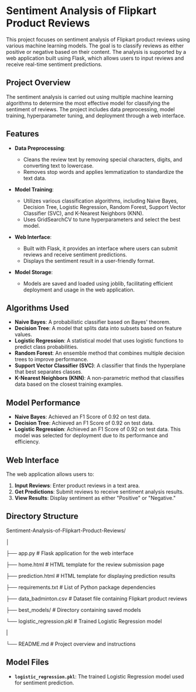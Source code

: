 # Sentiment Analysis of Flipkart Product Reviews

This project focuses on sentiment analysis of Flipkart product reviews using various machine learning models. The goal is to classify reviews as either positive or negative based on their content. The analysis is supported by a web application built using Flask, which allows users to input reviews and receive real-time sentiment predictions.

## Project Overview

The sentiment analysis is carried out using multiple machine learning algorithms to determine the most effective model for classifying the sentiment of reviews. The project includes data preprocessing, model training, hyperparameter tuning, and deployment through a web interface.

## Features

- **Data Preprocessing**: 
  - Cleans the review text by removing special characters, digits, and converting text to lowercase.
  - Removes stop words and applies lemmatization to standardize the text data.

- **Model Training**:
  - Utilizes various classification algorithms, including Naive Bayes, Decision Tree, Logistic Regression, Random Forest, Support Vector Classifier (SVC), and K-Nearest Neighbors (KNN).
  - Uses GridSearchCV to tune hyperparameters and select the best model.

- **Web Interface**:
  - Built with Flask, it provides an interface where users can submit reviews and receive sentiment predictions.
  - Displays the sentiment result in a user-friendly format.

- **Model Storage**:
  - Models are saved and loaded using joblib, facilitating efficient deployment and usage in the web application.

## Algorithms Used

- **Naive Bayes**: A probabilistic classifier based on Bayes' theorem.
- **Decision Tree**: A model that splits data into subsets based on feature values.
- **Logistic Regression**: A statistical model that uses logistic functions to predict class probabilities.
- **Random Forest**: An ensemble method that combines multiple decision trees to improve performance.
- **Support Vector Classifier (SVC)**: A classifier that finds the hyperplane that best separates classes.
- **K-Nearest Neighbors (KNN)**: A non-parametric method that classifies data based on the closest training examples.

## Model Performance

- **Naive Bayes**: Achieved an F1 Score of 0.92 on test data.
- **Decision Tree**: Achieved an F1 Score of 0.92 on test data.
- **Logistic Regression**: Achieved an F1 Score of 0.92 on test data. This model was selected for deployment due to its performance and efficiency.

## Web Interface

The web application allows users to:
1. **Input Reviews**: Enter product reviews in a text area.
2. **Get Predictions**: Submit reviews to receive sentiment analysis results.
3. **View Results**: Display sentiment as either "Positive" or "Negative."

## Directory Structure
Sentiment-Analysis-of-Flipkart-Product-Reviews/

│

├── app.py # Flask application for the web interface

├── home.html # HTML template for the review submission page

├── prediction.html # HTML template for displaying prediction results

├── requirements.txt # List of Python package dependencies

├── data_badminton.csv # Dataset file containing Flipkart product reviews

├── best_models/ # Directory containing saved models

 └── logistic_regression.pkl # Trained Logistic Regression model
 
|

 └── README.md # Project overview and instructions

## Model Files

- **`logistic_regression.pkl`**: The trained Logistic Regression model used for sentiment prediction.
